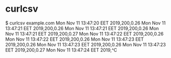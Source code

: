 # curlcsv

  $ curlcsv example.com
  Mon Nov 11 13:47:20 EET 2019,200,0.26
  Mon Nov 11 13:47:21 EET 2019,200,0.26
  Mon Nov 11 13:47:21 EET 2019,200,0.26
  Mon Nov 11 13:47:21 EET 2019,200,0.27
  Mon Nov 11 13:47:22 EET 2019,200,0.26
  Mon Nov 11 13:47:22 EET 2019,200,0.26
  Mon Nov 11 13:47:23 EET 2019,200,0.26
  Mon Nov 11 13:47:23 EET 2019,200,0.26
  Mon Nov 11 13:47:23 EET 2019,200,0.27
  Mon Nov 11 13:47:24 EET 2019,^C
